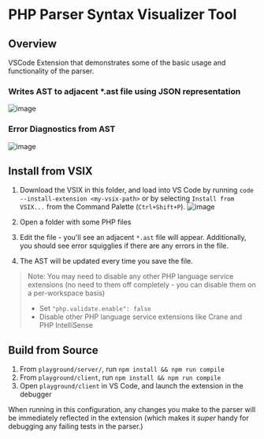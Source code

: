 # PHP Parser Syntax Visualizer Tool
## Overview
VSCode Extension that demonstrates some of the basic usage and functionality of the parser.

### Writes AST to adjacent *.ast file using JSON representation
![image](https://cloud.githubusercontent.com/assets/762848/21635753/3f8c0cb8-d214-11e6-8424-e200d63abc18.png)

### Error Diagnostics from AST
![image](https://cloud.githubusercontent.com/assets/762848/21705272/d5f2f7d8-d373-11e6-9688-46ead75b2fd3.png)
## Install from VSIX
1. Download the VSIX in this folder, and load into VS Code by running
`code --install-extension <my-vsix-path>` or by selecting `Install from VSIX...`
from the Command Palette (`Ctrl+Shift+P`).
![image](https://cloud.githubusercontent.com/assets/762848/21704944/62191a56-d371-11e6-97f6-8cc9ea0bbdec.png)

2. Open a folder with some PHP files
3. Edit the file - you'll see an adjacent `*.ast` file will appear. Additionally, you should see
error squigglies if there are any errors in the file.
4. The AST will be updated every time you save the file.

> Note: You may need to disable any other PHP language service extensions (no need
to them off completely - you can disable them on a per-workspace basis)
> * Set `"php.validate.enable": false`
> * Disable other PHP language service extensions like Crane and PHP IntelliSense

## Build from Source
1. From `playground/server/`, run `npm install && npm run compile`
2. From `playground/client`, run `npm install && npm run compile`
3. Open `playground/client` in VS Code, and launch the extension in the debugger

When running in this configuration, any changes you make to the parser will be immediately reflected
in the extension (which makes it *super* handy for debugging any failing tests in the parser.)